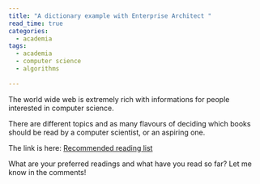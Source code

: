 ```yaml
---
title: "A dictionary example with Enterprise Architect "
read_time: true
categories:  
  - academia
tags:
  - academia
  - computer science
  - algorithms
  
---
```


The world wide web is extremely rich with informations for people interested in computer science.

There are different topics and as many flavours of deciding which books should be read by a computer scientist, or an aspiring one.

The link is here: <a href="http://olympiads.win.tue.nl/ioi/study/books.html" target="_blank">Recommended reading list</a>

What are your preferred readings and what have you read so far? Let me know in the comments!

```
